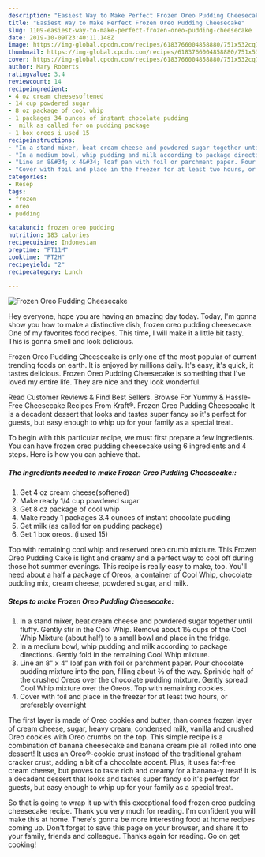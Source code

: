 ```yaml
---
description: "Easiest Way to Make Perfect Frozen Oreo Pudding Cheesecake"
title: "Easiest Way to Make Perfect Frozen Oreo Pudding Cheesecake"
slug: 1109-easiest-way-to-make-perfect-frozen-oreo-pudding-cheesecake
date: 2019-10-09T23:40:11.148Z
image: https://img-global.cpcdn.com/recipes/6183766004858880/751x532cq70/frozen-oreo-pudding-cheesecake-recipe-main-photo.jpg
thumbnail: https://img-global.cpcdn.com/recipes/6183766004858880/751x532cq70/frozen-oreo-pudding-cheesecake-recipe-main-photo.jpg
cover: https://img-global.cpcdn.com/recipes/6183766004858880/751x532cq70/frozen-oreo-pudding-cheesecake-recipe-main-photo.jpg
author: Mary Roberts
ratingvalue: 3.4
reviewcount: 14
recipeingredient:
- 4 oz cream cheesesoftened
- 14 cup powdered sugar
- 8 oz package of cool whip
- 1 packages 34 ounces of instant chocolate pudding
-  milk as called for on pudding package
- 1 box oreos i used 15
recipeinstructions:
- "In a stand mixer, beat cream cheese and powdered sugar together until fluffy. Gently stir in the Cool Whip. Remove about 1½ cups of the Cool Whip Mixture (about half) to a small bowl and place in the fridge."
- "In a medium bowl, whip pudding and milk according to package directions. Gently fold in the remaining Cool Whip mixture."
- "Line an 8&#34; x 4&#34; loaf pan with foil or parchment paper. Pour chocolate pudding mixture into the pan, filling about ⅔ of the way. Sprinkle half of the crushed Oreos over the chocolate pudding mixture. Gently spread Cool Whip mixture over the Oreos. Top with remaining cookies."
- "Cover with foil and place in the freezer for at least two hours, or preferably overnight"
categories:
- Resep
tags:
- frozen
- oreo
- pudding

katakunci: frozen oreo pudding
nutrition: 183 calories
recipecuisine: Indonesian
preptime: "PT11M"
cooktime: "PT2H"
recipeyield: "2"
recipecategory: Lunch

---
```



![Frozen Oreo Pudding Cheesecake](https://img-global.cpcdn.com/recipes/6183766004858880/751x532cq70/frozen-oreo-pudding-cheesecake-recipe-main-photo.jpg)

Hey everyone, hope you are having an amazing day today. Today, I'm gonna show you how to make a distinctive dish, frozen oreo pudding cheesecake. One of my favorites food recipes. This time, I will make it a little bit tasty. This is gonna smell and look delicious.

Frozen Oreo Pudding Cheesecake is only one of the most popular of current trending foods on earth. It is enjoyed by millions daily. It's easy, it's quick, it tastes delicious. Frozen Oreo Pudding Cheesecake is something that I've loved my entire life. They are nice and they look wonderful.

Read Customer Reviews &amp; Find Best Sellers. Browse For Yummy &amp; Hassle-Free Cheesecake Recipes From Kraft®. Frozen Oreo Pudding Cheesecake It is a decadent dessert that looks and tastes super fancy so it&#39;s perfect for guests, but easy enough to whip up for your family as a special treat.


To begin with this particular recipe, we must first prepare a few ingredients. You can have frozen oreo pudding cheesecake using 6 ingredients and 4 steps. Here is how you can achieve that.

##### The ingredients needed to make Frozen Oreo Pudding Cheesecake::

1. Get 4 oz cream cheese(softened)
1. Make ready 1/4 cup powdered sugar
1. Get 8 oz package of cool whip
1. Make ready 1 packages 3.4 ounces of instant chocolate pudding
1. Get  milk (as called for on pudding package)
1. Get 1 box oreos. (i used 15)


Top with remaining cool whip and reserved oreo crumb mixture. This Frozen Oreo Pudding Cake is light and creamy and a perfect way to cool off during those hot summer evenings. This recipe is really easy to make, too. You&#39;ll need about a half a package of Oreos, a container of Cool Whip, chocolate pudding mix, cream cheese, powdered sugar, and milk. 

##### Steps to make Frozen Oreo Pudding Cheesecake:

1. In a stand mixer, beat cream cheese and powdered sugar together until fluffy. Gently stir in the Cool Whip. Remove about 1½ cups of the Cool Whip Mixture (about half) to a small bowl and place in the fridge.
1. In a medium bowl, whip pudding and milk according to package directions. Gently fold in the remaining Cool Whip mixture.
1. Line an 8&#34; x 4&#34; loaf pan with foil or parchment paper. Pour chocolate pudding mixture into the pan, filling about ⅔ of the way. Sprinkle half of the crushed Oreos over the chocolate pudding mixture. Gently spread Cool Whip mixture over the Oreos. Top with remaining cookies.
1. Cover with foil and place in the freezer for at least two hours, or preferably overnight


The first layer is made of Oreo cookies and butter, than comes frozen layer of cream cheese, sugar, heavy cream, condensed milk, vanilla and crushed Oreo cookies with Oreo crumbs on the top. This simple recipe is a combination of banana cheesecake and banana cream pie all rolled into one dessert! It uses an Oreo®-cookie crust instead of the traditional graham cracker crust, adding a bit of a chocolate accent. Plus, it uses fat-free cream cheese, but proves to taste rich and creamy for a banana-y treat! It is a decadent dessert that looks and tastes super fancy so it&#39;s perfect for guests, but easy enough to whip up for your family as a special treat. 

So that is going to wrap it up with this exceptional food frozen oreo pudding cheesecake recipe. Thank you very much for reading. I'm confident you will make this at home. There's gonna be more interesting food at home recipes coming up. Don't forget to save this page on your browser, and share it to your family, friends and colleague. Thanks again for reading. Go on get cooking!
